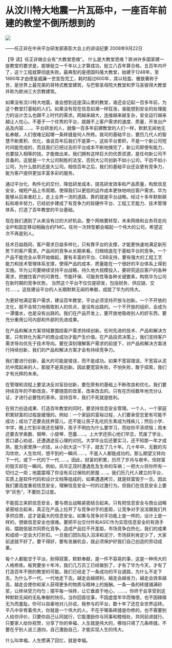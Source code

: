 # 从汶川特大地震一片瓦砾中，一座百年前建的教堂不倒所想到的
<img class="pv" src="https://api.visitor.plantree.me/visitor-badge/pv?namespace=plantree.me&key=renzhengfei-speeches/从汶川特大地震一片瓦砾中一座百年前建的教堂不倒所想到的.md">



——任正非在中央平台研发部表彰大会上的讲话纪要
2008年9月22日



【导  读】任正非做企业有“大教堂思维”。 什么是大教堂思维？欧洲许多国家建一座教堂的要求是，能够挺立一千年以上才算成功，挺立八百年算合格，五百年内坏了，这个工程就算彻底失败。最典型的是德国科隆大教堂，始建于1248年，至1880年才由德皇威廉一世宣告完工，耗时超过600年，其以轻盈、雅致著称于世，是世界上最完美的哥特式教堂建筑，与巴黎圣母院大教堂和罗马圣彼得大教堂并称为欧洲三大宗教建筑。



如果没有汶川特大地震，谁会想到这座深山里的教堂，谁还会记起一百多年前，为这个教堂打基础的人们。如果没有现在信息如潮一样狂涨，谁能想到安全的处理能力的设计怎么也跟不上时代的需求。网越来越大，连接越来越复杂，安全运行越来越让人忧心。不基于一个优秀的平台，就跟不上客户需求的速度、质量，开发出产品及内容……。平台研发的人，就像一百多年前建教堂的人们一样，默默无闻地无私奉献，人们很难记起哪一条砖缝是何人所修。我司的基础平台，要历几代人的智慧不断累积、优化，谁说百年后我们不是第一。这些平台累积，不是一个新公司短时间能完成的，而且我们已把过去的平台成本不断地摊完了，新公司即使有能力，也要投入相等的钱，才能做出来。我们拥有这样巨大的优质资源，是任何新公司不具备的，这就是一个大公司制胜的法宝，否则大公司创新不如小公司，干劲不如小公司，为什么胜的还是大公司。相信百年之后，我们的基础平台还会更有竞争力，能为客户提供更加丰富多彩的服务。

通过平台化、构件化的交付，降低研发成本，提高研发效率和产品质量，构筑信息安全，缩短产品上市周期，使得我们以更低的运作成本更快地响应客户需求。华为能够从后来者赶上，走上业界一流的道路，靠的就是平台战略。经过十多年默默耕耘和艰辛努力，已经初步建成了有竞争力的软硬件平台、工程工艺能力、技术管理体系，打造了百年教堂的平台基础。

现在我们遇到了从来没有过的大好机会。整个网络要转型，未来网络和业务将走向全IP和固定移动相融合的FMC。任何一次转型都会崛起一个伟大的公司，希望这次不再是别人。

技术日益趋同，客户需求日益多样化，只有靠平台的支撑，才能更快速地满足新形势下的客户需求。产品间的竞争从长期来看，归根结底在于基础平台的竞争。一个产品不能完全从零开始做起，要有丰富的平台、CBB支持，要有强大的工程工艺能力和技术管理体系支撑，使得产品的成本、质量能在一个很好的平台体系上得到实施。华为公司要继续坚持平台战略，持久地大规模投入，要研究适应客户的各种需求，把握住客户的可靠性、节能环保、可服务性等各种关键要素，构筑华为公司在新时期的竞争优势。 当然这个平台不仅仅是研发，包括财务、供应链、交付......。这些建设平台的人长期默默无闻的奉献，成就了华为的伟大。

为更好地满足客户需求，建设百年教堂，平台必须坚持开放与创新。一个不开放的文化，就不会努力地吸取别人的优点，是没有出路的。一个不开放的组织，会成为一潭僵水，也是没有出路的。我们在产品开发上，要开放地吸收别人的好东西，要充分重用公司内部和外部的先进成果。

在产品和解决方案领域要围绕客户需求持续创新。任何先进的技术、产品和解决方案，只有转化为客户的商业成功才能产生价值。在产品投资决策上，我们坚持客户需求导向优先于技术导向。要在深刻理解客户需求的前提下，对产品和解决方案进行持续创新，我们的产品和解决方案才会有持续竞争力。

我们要进行创新，最大的可能是错误，而不是成功。如果不宽容错误，不宽容从泥坑中爬起来的人，那就不是真创新。因此要宽容失败，不怕失败，敢于探索，我们才有光辉的未来。

在管理和流程上要坚决反对盲目创新，要在原有的基础上不断改良和优化。我们要持续百年的不断改良，不要随意的改革，改来改去的。只有在历经数年地充分认证，才进行必要性的革命。坚持百年，我们不死就是胜利。

在努力创造成果、打造百年教堂的同时，要坚持信息安全管理。一个人，一个家庭积累财富的过程是缓慢的。例如：一个家庭的富裕过程，人们要承受恋爱有可能不成功；成功了还要去抚养婴儿，还不能让孩子乱吃抗生素成为残疾儿；然后小学、中学，晚上忙到半夜还在辅导，孩子不明白为什么要学习，而给你平添烦恼；周末还要去学奥数、钢琴、小提琴、芭蕾……。上大学还担心他们早恋，荒废了学业，苦口婆心劝说，还遭遇逆反心理的对抗。大学毕业后还要实习，还不知那一年才成熟，能为家里挣一点钱，从小到大这一下子，就去了几十年。几十年中，无数的沟沟坎坎，人生坎坷，想不到的一瞬间……，不是人人都能成功的。那么期望又转向下一代，或下一代的下一代......。因此，财富的积累，历尽了岁月与艰辛。但财富的毁灭却在一瞬间。例如，风华正茂时遭遇危及生命的车祸；一把大火将你所有一切付之一炬；地震震塌了你没有买过保险的房屋......。我们历几代人建立的平台，实质上是软件代码和设计文档等组成的，如果遭遇拷贝，就是财富毁于一旦。因此我们要高度重视信息安全，理解信息安全一时的过激行为。但我们在信息安全上要学“灰色”，不要防卫过度。

不能孤立来抓信息安全，要与商业战略紧密结合起来。只有把信息安全与商业战略紧密结合起来，真正在产品上拉开了与竞争对手的差距，让竞争对手没法跟我们共享供应商，这才是最大的信息安全。如果与竞争对手功能上是一样的，设计上是一样的，想做信息安全也很难。要把平台交付件和ASIC作为实现信息安全的有效手段，摆脱低层次同质化竞争。造成产品拉不开差距，市场竞争白热化，我们的成果和成绩一定会大打折扣。一旦我们团队陷入沼泽和泥泞，市场获利肯定少了，大家前途就不好了。要干得好，要有发展机会，就必须保护好我们自己创造的劳动成果。

每个人都能甘于平淡，耐得寂寞，默默奉献，是一件不容易的事，这是一种伟大的人格修炼。板凳要坐十年冷，我们几万员工已经做到了，才有了华为今天，才有了打造百年不倒的教堂的可能。我们已经走了一条成功的平台道路，为什么不走下去，为什么不一代、一代地走下去。越走会越顺利，越走会越省力，越走会效率越高，越走会使你和家人获得更多的物质与精神上的报酬。一条一条的砖缝铺满砂浆，让砖块受力均匀；摆平每一块砖，让它垂直于地心，……，你终于会享受到这种默默无闻的无私奉献的快乐。当你回首往事，不因虚度年华而悔恨，也不因碌碌无为而羞耻。你可以自豪地对儿孙说，我参与的平台，数十年了还在全世界运转。平凡中孕育着伟大，你就是一个伟大的人，不在乎哪条砖缝是你修的，也不需要别人给你评价，只要你自己认同就行，它能激励你与同事和睦相处，共同前进就行。只要家人给你祝贺，分享了你的幸福，人生就是伟大的，哪怕只填了几条砖缝。不要在乎别人说三道四，自己激励自己，才能实现人生的伟大。

什么叫幸福，人生攒满了回忆，就是幸福。
